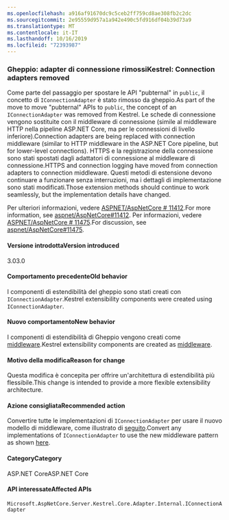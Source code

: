 ```yaml
---
ms.openlocfilehash: a916af91670dc9c5ceb2ff759cd8ae308fb2c2dc
ms.sourcegitcommit: 2e95559d957a1a942e490c5fd916df04b39d73a9
ms.translationtype: MT
ms.contentlocale: it-IT
ms.lasthandoff: 10/16/2019
ms.locfileid: "72393987"
---
```

### <a name="kestrel-connection-adapters-removed"></a><span data-ttu-id="223af-101">Gheppio: adapter di connessione rimossi</span><span class="sxs-lookup"><span data-stu-id="223af-101">Kestrel: Connection adapters removed</span></span>

<span data-ttu-id="223af-102">Come parte del passaggio per spostare le API "pubternal" in `public`, il concetto di `IConnectionAdapter` è stato rimosso da gheppio.</span><span class="sxs-lookup"><span data-stu-id="223af-102">As part of the move to move "pubternal" APIs to `public`, the concept of an `IConnectionAdapter` was removed from Kestrel.</span></span> <span data-ttu-id="223af-103">Le schede di connessione vengono sostituite con il middleware di connessione (simile al middleware HTTP nella pipeline ASP.NET Core, ma per le connessioni di livello inferiore).</span><span class="sxs-lookup"><span data-stu-id="223af-103">Connection adapters are being replaced with connection middleware (similar to HTTP middleware in the ASP.NET Core pipeline, but for lower-level connections).</span></span> <span data-ttu-id="223af-104">HTTPS e la registrazione della connessione sono stati spostati dagli adattatori di connessione al middleware di connessione.</span><span class="sxs-lookup"><span data-stu-id="223af-104">HTTPS and connection logging have moved from connection adapters to connection middleware.</span></span> <span data-ttu-id="223af-105">Questi metodi di estensione devono continuare a funzionare senza interruzioni, ma i dettagli di implementazione sono stati modificati.</span><span class="sxs-lookup"><span data-stu-id="223af-105">Those extension methods should continue to work seamlessly, but the implementation details have changed.</span></span>

<span data-ttu-id="223af-106">Per ulteriori informazioni, vedere [ASPNET/AspNetCore # 11412](https://github.com/aspnet/AspNetCore/pull/11412).</span><span class="sxs-lookup"><span data-stu-id="223af-106">For more information, see [aspnet/AspNetCore#11412](https://github.com/aspnet/AspNetCore/pull/11412).</span></span> <span data-ttu-id="223af-107">Per informazioni, vedere [ASPNET/AspNetCore # 11475](https://github.com/aspnet/AspNetCore/issues/11475).</span><span class="sxs-lookup"><span data-stu-id="223af-107">For discussion, see [aspnet/AspNetCore#11475](https://github.com/aspnet/AspNetCore/issues/11475).</span></span>

#### <a name="version-introduced"></a><span data-ttu-id="223af-108">Versione introdotta</span><span class="sxs-lookup"><span data-stu-id="223af-108">Version introduced</span></span>

<span data-ttu-id="223af-109">3.0</span><span class="sxs-lookup"><span data-stu-id="223af-109">3.0</span></span>

#### <a name="old-behavior"></a><span data-ttu-id="223af-110">Comportamento precedente</span><span class="sxs-lookup"><span data-stu-id="223af-110">Old behavior</span></span>

<span data-ttu-id="223af-111">I componenti di estendibilità del gheppio sono stati creati con `IConnectionAdapter`.</span><span class="sxs-lookup"><span data-stu-id="223af-111">Kestrel extensibility components were created using `IConnectionAdapter`.</span></span>

#### <a name="new-behavior"></a><span data-ttu-id="223af-112">Nuovo comportamento</span><span class="sxs-lookup"><span data-stu-id="223af-112">New behavior</span></span>

<span data-ttu-id="223af-113">I componenti di estendibilità di Gheppio vengono creati come [middleware](https://github.com/aspnet/AspNetCore/pull/11412/files#diff-89acc06acf1b2e96bbdb811ce523619f).</span><span class="sxs-lookup"><span data-stu-id="223af-113">Kestrel extensibility components are created as [middleware](https://github.com/aspnet/AspNetCore/pull/11412/files#diff-89acc06acf1b2e96bbdb811ce523619f).</span></span>

#### <a name="reason-for-change"></a><span data-ttu-id="223af-114">Motivo della modifica</span><span class="sxs-lookup"><span data-stu-id="223af-114">Reason for change</span></span>

<span data-ttu-id="223af-115">Questa modifica è concepita per offrire un'architettura di estendibilità più flessibile.</span><span class="sxs-lookup"><span data-stu-id="223af-115">This change is intended to provide a more flexible extensibility architecture.</span></span>

#### <a name="recommended-action"></a><span data-ttu-id="223af-116">Azione consigliata</span><span class="sxs-lookup"><span data-stu-id="223af-116">Recommended action</span></span>

<span data-ttu-id="223af-117">Convertire tutte le implementazioni di `IConnectionAdapter` per usare il nuovo modello di middleware, come illustrato di [seguito](https://github.com/aspnet/AspNetCore/pull/11412/files#diff-89acc06acf1b2e96bbdb811ce523619f).</span><span class="sxs-lookup"><span data-stu-id="223af-117">Convert any implementations of `IConnectionAdapter` to use the new middleware pattern as shown [here](https://github.com/aspnet/AspNetCore/pull/11412/files#diff-89acc06acf1b2e96bbdb811ce523619f).</span></span>

#### <a name="category"></a><span data-ttu-id="223af-118">Category</span><span class="sxs-lookup"><span data-stu-id="223af-118">Category</span></span>

<span data-ttu-id="223af-119">ASP.NET Core</span><span class="sxs-lookup"><span data-stu-id="223af-119">ASP.NET Core</span></span>

#### <a name="affected-apis"></a><span data-ttu-id="223af-120">API interessate</span><span class="sxs-lookup"><span data-stu-id="223af-120">Affected APIs</span></span>

`Microsoft.AspNetCore.Server.Kestrel.Core.Adapter.Internal.IConnectionAdapter`

<!-- 

#### Affected APIs

`T:Microsoft.AspNetCore.Server.Kestrel.Core.Adapter.Internal.IConnectionAdapter`

-->
